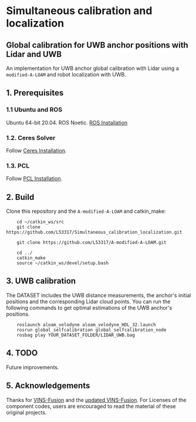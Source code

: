 # Simultaneous calibration and localization
## Global calibration for UWB anchor positions with Lidar and UWB
An implementation for UWB anchor global calibration with Lidar using a `modified-A-LOAM` and robot localization with UWB.


## 1. Prerequisites
### 1.1 **Ubuntu** and **ROS**
Ubuntu 64-bit 20.04.
ROS Noetic. [ROS Installation](http://wiki.ros.org/ROS/Installation)

### 1.2. **Ceres Solver**
Follow [Ceres Installation](http://ceres-solver.org/installation.html).

### 1.3. **PCL**
Follow [PCL Installation](https://pointclouds.org/downloads/#linux).


## 2. Build
Clone this repository and the `A-modified-A-LOAM` and catkin_make:

```
    cd ~/catkin_ws/src
    git clone https://github.com/L53317/Simultaneous_calibration_localization.git

    git clone https://github.com/L53317/A-modified-A-LOAM.git

    cd ../
    catkin_make
    source ~/catkin_ws/devel/setup.bash
```

## 3. UWB calibration
The DATASET includes the UWB distance measurements, the anchor's initial positions and the corresponding Lidar cloud points. You can run the following commands to get optimal estimations of the UWB anchor's positions.
```
    roslaunch aloam_velodyne aloam_velodyne_HDL_32.launch
    rosrun global_selfcalibration global_selfcalibration_node
    rosbag play YOUR_DATASET_FOLDER/LIDAR_UWB.bag
```

## 4. TODO
Future improvements.

## 5. Acknowledgements
Thanks for [VINS-Fusion](https://github.com/HKUST-Aerial-Robotics/VINS-Fusion) and the [updated VINS-Fusion](https://github.com/L53317/VINS-Fusion).
For Licenses of the component codes, users are encouraged to read the material of these original projects.

